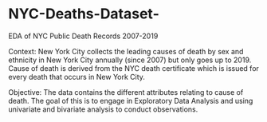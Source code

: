 # NYC-Deaths-Dataset-
EDA of NYC Public Death Records 2007-2019 

Context: New York City collects the leading causes of death by sex and ethnicity in New York City annually (since 2007) but only goes up to 2019. Cause of death is derived from the NYC death certificate which is issued for every death that occurs in New York City.

Objective: The data contains the different attributes relating to cause of death. The goal of this is to engage in Exploratory Data Analysis and using univariate and bivariate analysis to conduct observations.
